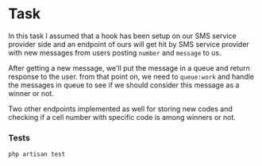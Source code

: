 # Task
In this task I assumed that a hook has been setup on our SMS service provider side and an endpoint of ours will get hit by SMS service provider with new messages from users posting `number` and `message` to us.

After getting a new message, we'll put the message in a queue and return response to the user. from that point on, we need to `queue:work` and handle the messages in queue to see if we should consider this message as a winner or not.

Two other endpoints implemented as well for storing new codes and checking if a cell number with specific code is among winners or not.

### Tests
```
php artisan test
```
